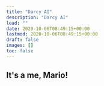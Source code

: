 ```yaml
---
title: "Darcy AI"
description: "Darcy AI"
lead: ""
date: 2020-10-06T08:49:15+00:00
lastmod: 2020-10-06T08:49:15+00:00
draft: false
images: []
toc: false
---
```


## It's a me, Mario!

